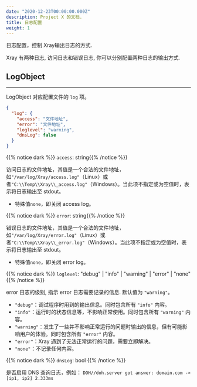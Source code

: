 ```yaml
---
date: "2020-12-23T00:00:00.000Z"
description: Project X 的文档.
title: 日志配置
weight: 1
---
```


日志配置，控制 Xray输出日志的方式.

Xray 有两种日志, 访问日志和错误日志, 你可以分别配置两种日志的输出方式.

## LogObject
---
LogObject 对应配置文件的 `log` 项。

```json
{
  "log": {
    "access": "文件地址",
    "error": "文件地址",
    "loglevel": "warning",
    "dnsLog": false
  }
}
```

{{% notice dark %}} `access`: string{{% /notice %}}

访问日志的文件地址，其值是一个合法的文件地址，如`"/var/log/Xray/access.log"`（Linux）或者`"C:\\Temp\\Xray\\_access.log"`（Windows）。当此项不指定或为空值时，表示将日志输出至 stdout。

- 特殊值`none`，即关闭 access log。

{{% notice dark %}} `error`: string{{% /notice %}}

错误日志的文件地址，其值是一个合法的文件地址，如`"/var/log/Xray/error.log"`（Linux）或者`"C:\\Temp\\Xray\\_error.log"`（Windows）。当此项不指定或为空值时，表示将日志输出至 stdout。

- 特殊值`none`，即关闭 error log。

{{% notice dark %}} `loglevel`: "debug" | "info" | "warning" | "error" | "none"{{% /notice %}}

error 日志的级别, 指示 error 日志需要记录的信息.
默认值为 `"warning"`。

- `"debug"`：调试程序时用到的输出信息。同时包含所有 `"info"` 内容。
- `"info"`：运行时的状态信息等，不影响正常使用。同时包含所有 `"warning"` 内容。
- `"warning"`：发生了一些并不影响正常运行的问题时输出的信息，但有可能影响用户的体验。同时包含所有 `"error"` 内容。
- `"error"`：Xray 遇到了无法正常运行的问题，需要立即解决。
- `"none"`：不记录任何内容。

{{% notice dark %}} `dnsLog`: bool {{% /notice %}}

是否启用 DNS 查询日志，例如：
` DOH//doh.server got answer: domain.com -> [ip1, ip2] 2.333ms `
